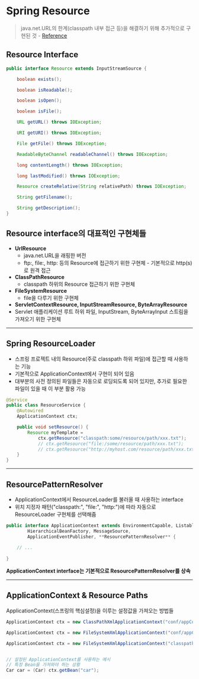 # Spring Resource
> java.net.URL의 한계(classpath 내부 접근 등)을 해결하기 위해 추가적으로 구현된 것 - [Reference](https://docs.spring.io/spring-framework/docs/current/reference/html/core.html#resources)

## Resource Interface
```java
public interface Resource extends InputStreamSource {

    boolean exists();

    boolean isReadable();

    boolean isOpen();

    boolean isFile();

    URL getURL() throws IOException;

    URI getURI() throws IOException;

    File getFile() throws IOException;

    ReadableByteChannel readableChannel() throws IOException;

    long contentLength() throws IOException;

    long lastModified() throws IOException;

    Resource createRelative(String relativePath) throws IOException;

    String getFilename();

    String getDescription();
}
```

## Resource interface의 대표적인 구현체들

- **UrlResource**
  - java.net.URL을 래핑한 버전
  - ftp:, file:, http: 등의 Resource에 접근하기 위한 구현체 - 기본적으로 http(s)로 원격 접근
- **ClassPathResource**
  - classpath 하위의 Resource 접근하기 위한 구현체 
- **FileSystemResource**
  - file을 다루기 위한 구현체 
- **ServletContextResource, InputStreamResource, ByteArrayResource**
- Servlet 애플리케이션 루트 하위 파일, InputStream, ByteArrayInput 스트림을 가져오기 위한 구현체

---

## Spring ResourceLoader

- 스프링 프로젝트 내의 Resource(주로 classpath 하위 파일)에 접근할 때 사용하는 기능
- 기본적으로 ApplicationContext에서 구현이 되어 있음
- 대부분의 사전 정의된 파일들은 자동으로 로딩되도록 되어 있지만, 추가로 필요한 파일이 있을 때 이 부분 활용 가능

```java
@Service
public class ResourceService {
	@Autowired
	ApplicationContext ctx;

	public void setResource() {
		Resource myTemplate = 
			ctx.getResource("classpath:some/resource/path/xxx.txt");
			// ctx.getResource("file:/some/resource/path/xxx.txt");
			// ctx.getResource("http://myhost.com/resource/path/xxx.txt");
	}
}
```
---
## ResourcePatternResolver

- ApplicationContext에서 ResourceLoader를 불러올 때 사용하는 interface   
- 위치 지정자 패턴("classpath:", "file:", "http:")에 따라 자동으로 ResourceLoader 구현체를 선택해줌

```java
public interface ApplicationContext extends EnvironmentCapable, ListableBeanFactory,
        HierarchicalBeanFactory, MessageSource,
        ApplicationEventPublisher, **ResourcePatternResolver** {
    
    // ...
        
}
```
**ApplicationContext interface는 기본적으로 ResourcePatternResolver를 상속**

---

## ApplicationContext & Resource Paths

ApplicationContext(스프링의 핵심설정)을 이루는 설정값을 가져오는 방법들

```java
ApplicationContext ctx = new ClassPathXmlApplicationContext("conf/appContext.xml");

ApplicationContext ctx = new FileSystemXmlApplicationContext("conf/appContext.xml");

ApplicationContext ctx = new FileSystemXmlApplicationContext("classpath:conf/appContext.xml");


// 설정된 ApplicationContext를 사용하는 예시
// 특정 Bean을 가져와야 하는 상황 
Car car = (Car) ctx.getBean("car");
```